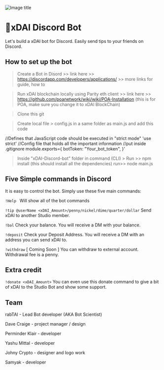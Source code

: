 ![Image title](https://cl.ly/6d5b9bbbf689/Screen%20Shot%202019-02-27%20at%201.43.21%20AM.png)

# 🤖xDAI Discord Bot
Let's build a xDAI bot for Discord. Easily send tips to your friends on Discord.

## How to set up the bot
> Create a Bot in Disord >> link here >> https://discordapp.com/developers/applications/ >> more links for guide, how to

> Run xDAI blockchain locally using Parity eth client >> link here >> https://github.com/poanetwork/wiki/wiki/POA-Installation (this is for POA, make sure you change it to xDAI BlockChain)

> Clone this git

> Create local file > config.js in a same folder as main.js and add this code

//Defines that JavaScript code should be executed in "strict mode"
'use strict'
//Config file that holds all the important information
//put inside .gitignore
module.exports={
botToken: "Your_bot_token",
}'

> Inside "xDAI-Discord-bot" folder in command (CLI) > Run >> npm install (this should install all the dependencies)
> run>> node main.js

## Five Simple commands in Discord
It is easy to control the bot.  Simply use these five main commands:

`!Help `
Will show all of the bot commands

`!tip @userName <xDAI_Amount>/penny/nickel/dime/quarter/dollar`
Send xDAI to another Studio member.

`!bal`
Check your balance. You will receive a DM with your balance.

`!deposit`
Check your Deposit Address. You will receive a DM with an address you can send xDAI to.

`!withdraw` [ Coming Soon ]
You can withdraw to external account. Withdrawal fee is a penny.


## Extra credit
`!donate <xDAI_Amount>`
You can even use this donate command to give a bit of xDAI to the Studio Bot and show some support.


## Team

rabTAI - Lead Bot developer (AKA Bot Scientist)

Dave Craige - project manager / design

Perminder Klair - developer

Yashu Mittal - developer

Johny Crypto - designer and logo work

Samyak - developer

